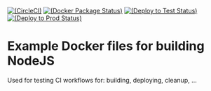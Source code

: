 
[![(CircleCI)](https://circleci.com/gh/WisePricer/docker-node.svg?style=svg)](https://circleci.com/gh/WisePricer/docker-node)
[![(Docker Package Status)](https://jenkins.one.wiser.com/job/TEST+docker-node+CI+Package_Docker/badge/icon?style=plastic)](https://jenkins.one.wiser.com/job/TEST+docker-node+CI+Package_Docker)
[![(Deploy to Test Status)](https://jenkins.one.wiser.com/job/TEST+docker-node+Test+Deploy_Swarm/badge/icon)](https://jenkins.one.wiser.com/job/TEST+docker-node+Test+Deploy_Swarm)
[![(Deploy to Prod Status)](https://jenkins.one.wiser.com/job/TEST+docker-node+Prod+Deploy_Swarm/badge/icon)](https://jenkins.one.wiser.com/job/TEST+docker-node+Prod+Deploy_Swarm)

# Example Docker files for building NodeJS

Used for testing CI workflows for: building, deploying, cleanup, ...

